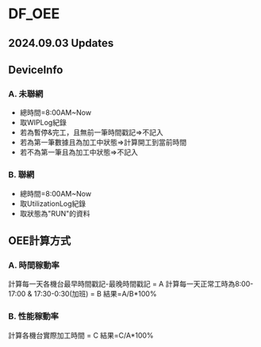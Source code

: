 # DF_OEE
## 2024.09.03 Updates
## DeviceInfo
### A. 未聯網
* 總時間=8:00AM~Now
* 取WIPLog紀錄
* 若為暫停&完工，且無前一筆時間戳記=>不記入
* 若為第一筆數據且為加工中狀態=>計算開工到當前時間
* 若不為第一筆且為加工中狀態=>不記入
### B. 聯網
* 總時間=8:00AM~Now
* 取UtilizationLog紀錄
* 取狀態為"RUN"的資料

## OEE計算方式
### A. 時間稼動率
計算每一天各機台最早時間戳記-最晚時間戳記 = A
計算每一天正常工時為8:00-17:00 & 17:30-0:30(加班) = B
結果=A/B*100%

### B. 性能稼動率
計算各機台實際加工時間 = C
結果=C/A*100%


